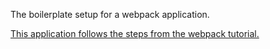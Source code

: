 The boilerplate setup for a webpack application.

[This application follows the steps from the webpack tutorial.](https://webpack.js.org/guides/development)
